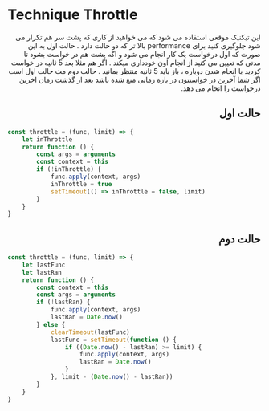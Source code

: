 # Technique Throttle
<p dir="rtl">این تیکنیک موقعی استفاده می شود که می خواهید از کاری که پشت سر هم تکرار می شود جلوگیری کنید برای performance بالا تر که دو حالت دارد . حالت اول به این صورت که اول درخواست یک کار انجام می شود و اگه پشت هم در خواست بشود تا مدتی که تعیین می کنید از انجام اون خودداری میکند . اگر هم مثلا بعد 5 ثانیه در خواست کردید با انجام شدن دوباره ، باز باید 5 ثانیه منتظر بمانید . حالت دوم مث حالت اول است اگر شما آخرین در خواستتون در بازه زمانی منع شده باشد بعد از گذشت زمان اخرین درخواست را انجام می دهد.</p>

<h2 dir="rtl">حالت اول</h2>

```javascript
const throttle = (func, limit) => {
    let inThrottle
    return function () {
        const args = arguments
        const context = this
        if (!inThrottle) {
            func.apply(context, args)
            inThrottle = true
            setTimeout(() => inThrottle = false, limit)
        }
    }
}
```

<h2 dir="rtl">حالت دوم</h2>

```javascript
const throttle = (func, limit) => {
    let lastFunc
    let lastRan
    return function () {
        const context = this
        const args = arguments
        if (!lastRan) {
            func.apply(context, args)
            lastRan = Date.now()
        } else {
            clearTimeout(lastFunc)
            lastFunc = setTimeout(function () {
                if ((Date.now() - lastRan) >= limit) {
                    func.apply(context, args)
                    lastRan = Date.now()
                }
            }, limit - (Date.now() - lastRan))
        }
    }
}
```
